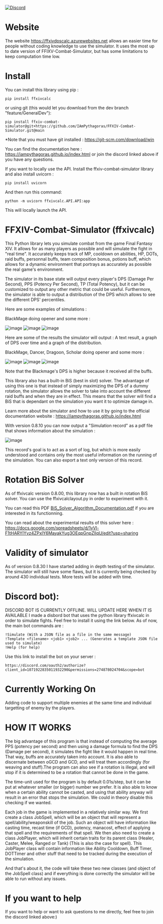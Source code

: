 [![Discord](https://img.shields.io/discord/970724799464738977?color=7289da&label=Discord&logo=discord)](https://discord.gg/mZXKUNy2sw)

# Website

The website https://ffxivdpscalc.azurewebsites.net allows an easier time for people without coding knowledge to use the simulator.
It uses the most up to date version of FFIXV-Combat-Simulator, but has some limitations to keep computation time low.

# Install

You can install this library using pip : 

```
pip install ffxivcalc
```

or using git (this would let you download from the dev branch "feature/GeneralDev"): 

```
pip install ffxiv-combat-simulator@git+https://github.com/IAmPythagoras/FFXIV-Combat-Simulator.git@main
```

*Note that you must have git installed : https://git-scm.com/download/win 

You can find the documentation here : https://iampythagoras.github.io/index.html or join the discord linked above if you have any questions.

If you want to locally use the API. Install the ffxiv-combat-simulator library and also install uvicorn :
```
pip install uvicorn
```
And then run this command:
```
python -m uvicorn ffxivcalc.API.API:app
```
This will locally launch the API.

# FFXIV-Combat-Simulator (ffxivcalc)

This Python library lets you simulate combat from the game Final Fantasy XIV. It allows for as many players as possible and will simulate the fight in "real time". It
accurately keeps track of MP, cooldown on abilities, HP, DOTs, raid buffs, personnal buffs, team composition bonus, potions buff, which allows for a dynamic environment that portrays as accurately as possible the real game's environment.

The simulator in its base state will output every player's DPS (Damage Per Second), PPS (Potency Per Second), TP (Total Potency), but it can be customized to output any other metric that could be useful. Furthermore, the simulator is able to output a distribution of the DPS which allows to see the different DPS' percentiles.

Here are some examples of simulations :

BlackMage doing opener and some more :

![image](https://github.com/IAmPythagoras/FFXIV-Combat-Simulator/assets/62820030/5bde764b-7e4a-4fa5-9bc5-8668e716f1d9)
![image](https://github.com/IAmPythagoras/FFXIV-Combat-Simulator/assets/62820030/8f8fd525-6b17-4582-a490-1da3ae8f0bfb)
![image](https://github.com/IAmPythagoras/FFXIV-Combat-Simulator/assets/62820030/40304b27-af47-4181-bdff-d8d02b414cfd)

Here are some of the results the simulator will output : A text result, a graph of DPS over time and a graph of the distribution.

BlackMage, Dancer, Dragoon, Scholar doing opener and some more :

![image](https://github.com/IAmPythagoras/FFXIV-Combat-Simulator/assets/62820030/e3e8e2c7-935d-49fa-91c8-745f134e01e1)
![image](https://github.com/IAmPythagoras/FFXIV-Combat-Simulator/assets/62820030/f351ec39-c241-4ffb-9722-a6ce7098c5b9)
![image](https://github.com/IAmPythagoras/FFXIV-Combat-Simulator/assets/62820030/9972f6aa-e0ef-4a63-a908-2b106ecff814)

Note that the Blackmage's DPS is higher because it received all the buffs.

This library also has a built-in BiS (best in slot) solver. The advantage of using this one is that instead of simply maximizing the DPS of a dummy rotation, the simulator allows the solver to take into account the different raid buffs and when they are in effect. This means that the solver will find a BiS that is dependant on the simulation you want it to optimize damage in.

Learn more about the simulator and how to use it by going to the official documentation website : https://iampythagoras.github.io/index.html

With version 0.8.10 you can now output a "Simulation record" as a pdf file that shows information about the simulation :

![image](https://github.com/IAmPythagoras/FFXIV-Combat-Simulator/assets/62820030/88069e5d-8ffa-4783-acc3-b1b02c3ce33e)

This record's goal is to act as a sort of log, but which is more easily understood and contains only the most useful information on the running of the simulation.
You can also export a text only version of this record.
# Rotation BiS Solver 

As of ffxivcalc version 0.8.00, this library now has a built in rotation BiS solver. You can use the ffxivcalclayout.py in order to experiment with it.

You can read this PDF [BiS_Solver_Algorithm_Documentation.pdf](https://github.com/IAmPythagoras/FFXIV-Combat-Simulator/files/12580553/BiS_Solver_Algorithm_Documentation.pdf) if you are interested in its
functionning. 

You can read about the experimental results of this solver here : https://docs.google.com/spreadsheets/d/1yVl-F1tHARYIYvz4ZPxIY6MayakYug3OEqpGnpZllqU/edit?usp=sharing

# Validity of simulator

As of version 0.8.30 I have started adding in depth testing of the simulator. The simulator will still have some flaws, but it is currently being checked by around 430 individual tests. More tests
will be added with time.

# Discord bot): 
DISCORD BOT IS CURRENTLY OFFLINE. WILL UPDATE HERE WHEN IT IS AVAILABLE
I made a disbord bot that uses the python library ffxivcalc in order to simulate fights. Feel free to install it using the link below. As of now, the main bot commands are :
```
!Simulate (With a JSON file as a file in the same message)
!Template <filename> <job1> <job2> ... (Generates a template JSON file used to simulate)
!Help (for help)
```
Use this link to install the bot on your server : 
```
https://discord.com/oauth2/authorize?client_id=1071922835011932290&permissions=274878024704&scope=bot
```

# Currently Working On

Adding code to support multiple enemies at the same time and individual targetting of enemy by the players.


# HOW IT WORKS

The big advantage of this program is that instead of computing the average PPS (potency per second) and then using a damage formula to find the
DPS (Damage per second), it simulates the fight like it would happen in real time. That way, buffs are accurately taken into account. It is also able to discernate between oGCD and GCD, and will treat them accordingly (for weaving and stuff).The program can also see if a rotation is illegal, and will stop if it is determined to be a rotation that cannot be done in the game.

The time-unit used for the program is by default 0.01s/step, but it can be put at whatever smaller (or bigger) number we prefer. It is also able to know when a certain ability cannot be casted, and using that ability anyway will result in an error that stops the simulation. We could in theory disable this checking if we wanted.

Each job in the game is implemented in a relatively similar way. We first create a class JobSpell, which will be an object that will represent a spell/ability/weaponskill of the job. Such an object will have information like casting time, recast time (if GCD), potency, manacost, effect of applying that spell and the requirements of that spell. We then also need to create a class JobPlayer, which will inherit certain traits for its parent class (Healer, Caster, Melee, Ranged or Tank) (This is also the case for spell). This JobPlayer class will contain information like Ability Cooldown, Buff Timer, DOTTimer and other stuff that need to be tracked during the execution of the simulation.

And that's about it, the code will take these two new classes (and object of the JobSpell class) and if everything is done correctly the simulator will be able to run without any issues.

# If you want to help

If you want to help or want to ask questions to me directly, feel free to join the discord linked above:)

